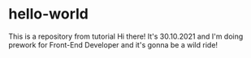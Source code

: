 # hello-world
This is a repository from tutorial
Hi there! 
It's 30.10.2021 and I'm doing prework for Front-End Developer and it's gonna be a wild ride! 
